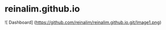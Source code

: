 # reinalim.github.io



![ Dashboard] (https://github.com/reinalim/reinalim.github.io.git/Image1.png)
